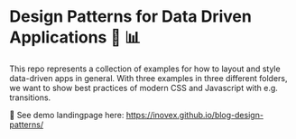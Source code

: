# Design Patterns for Data Driven Applications 🎨 📊

This repo represents a collection of examples for how to layout and style data-driven apps in general.
With three examples in three different folders, we want to show best practices of modern CSS and Javascript with e.g. transitions.


👀 See demo landingpage here: https://inovex.github.io/blog-design-patterns/

